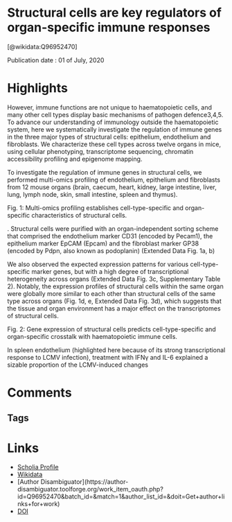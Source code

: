 
Structural cells are key regulators of organ-specific immune responses
======================================================================
  
  [@wikidata:Q96952470]  
  
Publication date : 01 of July, 2020  

# Highlights

However, immune functions are not unique to haematopoietic cells, and many other cell types display basic mechanisms of pathogen defence3,4,5. To advance our understanding of immunology outside the haematopoietic system, here we systematically investigate the regulation of immune genes in the three major types of structural cells: epithelium, endothelium and fibroblasts. We characterize these cell types across twelve organs in mice, using cellular phenotyping, transcriptome sequencing, chromatin accessibility profiling and epigenome mapping. 


To investigate the regulation of immune genes in structural cells, we performed multi-omics profiling of endothelium, epithelium and fibroblasts from 12 mouse organs (brain, caecum, heart, kidney, large intestine, liver, lung, lymph node, skin, small intestine, spleen and thymus).


Fig. 1: Multi-omics profiling establishes cell-type-specific and organ-specific characteristics of structural cells.

. Structural cells were purified with an organ-independent sorting scheme that comprised the endothelium marker CD31 (encoded by Pecam1), the epithelium marker EpCAM (Epcam) and the fibroblast marker GP38 (encoded by Pdpn, also known as podoplanin) (Extended Data Fig. 1a, b)

We also observed the expected expression patterns for various cell-type-specific marker genes, but with a high degree of transcriptional heterogeneity across organs (Extended Data Fig. 3c, Supplementary Table 2). Notably, the expression profiles of structural cells within the same organ were globally more similar to each other than structural cells of the same type across organs (Fig. 1d, e, Extended Data Fig. 3d), which suggests that the tissue and organ environment has a major effect on the transcriptomes of structural cells.


Fig. 2: Gene expression of structural cells predicts cell-type-specific and organ-specific crosstalk with haematopoietic immune cells.


In spleen endothelium (highlighted here because of its strong transcriptional response to LCMV infection), treatment with IFNγ and IL-6 explained a sizable proportion of the LCMV-induced changes 

# Comments

## Tags

# Links
  
 * [Scholia Profile](https://scholia.toolforge.org/work/Q96952470)  
 * [Wikidata](https://www.wikidata.org/wiki/Q96952470)  
 * [Author Disambiguator](https://author-
disambiguator.toolforge.org/work_item_oauth.php?id=Q96952470&batch_id=&match=1&author_list_id=&doit=Get+author+links+for+work)  
 * [DOI](https://doi.org/10.1038/S41586-020-2424-4)  
